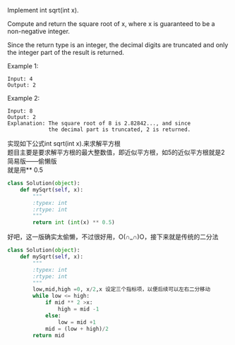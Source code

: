 Implement int sqrt(int x).

Compute and return the square root of x, where x is guaranteed to be a non-negative integer.

Since the return type is an integer, the decimal digits are truncated and only the integer part of the result is returned.

Example 1:
```
Input: 4  
Output: 2  
```
Example 2:
```
Input: 8  
Output: 2  
Explanation: The square root of 8 is 2.82842..., and since 
             the decimal part is truncated, 2 is returned.  
```
实现如下公式int sqrt(int x).来求解平方根  
题目主要是要求解平方根的最大整数值，即近似平方根，如5的近似平方根就是2  
简易版——偷懒版  
就是用** 0.5  


```python
class Solution(object):
    def mySqrt(self, x):
        """
        :typex: int
        :rtype: int
        """
        return int (int(x) ** 0.5)
```
好吧，这一版确实太偷懒，不过很好用，O(∩_∩)O，接下来就是传统的二分法


```python
class Solution(object):
    def mySqrt(self, x):
        """
        :typex: int
        :rtype: int
        """
        low,mid,high =0, x/2,x 设定三个指标项，以便后续可以左右二分移动
        while low <= high:
            if mid ** 2 >x:
                high = mid -1
            else:
                low = mid +1
            mid = (low + high)/2
        return mid
